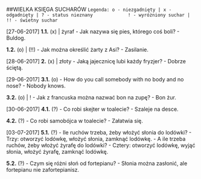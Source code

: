 ##WIELKA KSIĘGA SUCHARÓW
`` Legenda:
    o - niezgadnięty | x - odgadnięty | ? - status nieznany            
    ! - wyróżniony suchar | !! - świetny suchar ``

[27-06-2017]
__1.1.__ (x) | żyraf
    - Jak nazywa się pies, którego coś boli?
    - Buldog.

__1.2.__ (o) | (!!)
    - Jak można określić żarty z Asi?
    - Zasilanie.

[28-06-2017]
__2.__ (x) | złoty
    - Jaką jajecznicę lubi każdy fryzjer?
    - Dobrze ściętą.

[29-06-2017]
__3.1.__ (o)
    - How do you call somebody with no body and no nose?
    - Nobody knows.

__3.2.__ (o) | !
    - Jak z francuska można nazwać bon na zupę?
    - Bon żur.

[30-06-2017]
__4.1.__ (?)
    - Co robi skejter w toalecie?
    - Szaleje na desce.

__4.2.__ (?)
    - Co robi samobójca w toalecie?
    - Załatwia się.

[03-07-2017]
__5.1.__ (?)
    - Ile ruchów trzeba, żeby włożyć słonia do lodówki?
    - Trzy: otworzyć lodówkę, włożyć słonia, zamknąć lodówkę.
    - A ile trzeba ruchów, żeby włożyć żyrafę do lodówki?
    - Cztery: otworzyć lodówkę, wyjąć słonia, włożyć żyrafę, zamknąć lodówkę.

__5.2.__ (?)
    - Czym się różni słoń od fortepianu?
    - Słonia można zasłonić, ale fortepianu nie zafortepianisz.

